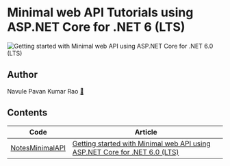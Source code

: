 # Minimal web API Tutorials using ASP.NET Core for .NET 6 (LTS)

![Getting started with Minimal web API using ASP.NET Core for .NET 6.0 (LTS)](https://github.com/windson/minimal-web-api-tutorials/blob/main/Getting%20started%20with%20Minimal%20web%20API%20Using%20ASP.NET%20Core%20for%20.NET%206%20-%20TutLinks.gif)

## Author
Navule Pavan Kumar Rao [🤵](https://bit.ly/3d17tZP)

## Contents

| Code | Article |
| --- | --- |
| [NotesMinimalAPI](https://github.com/windson/minimal-web-api-tutorials/tree/main/NotesMinimalAPI) | [Getting started with Minimal web API using ASP.NET Core for .NET 6.0 (LTS)](https://bit.ly/3E3UqnZ) |

